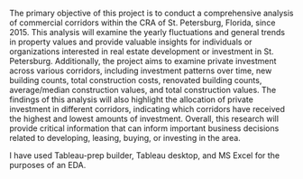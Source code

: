 The primary objective of this project is to conduct a comprehensive analysis of commercial corridors within the CRA of St. Petersburg, Florida, since 2015. This analysis will examine the yearly fluctuations and general trends in property values and provide valuable insights for individuals or organizations interested in real estate development or investment in St. Petersburg. Additionally, the project aims to examine private investment across various corridors, including investment patterns over time, new building counts, total construction costs, renovated building counts, average/median construction values, and total construction values. The findings of this analysis will also highlight the allocation of private investment in different corridors, indicating which corridors have received the highest and lowest amounts of investment. Overall, this research will provide critical information that can inform important business decisions related to developing, leasing, buying, or investing in the area.

I have used Tableau-prep builder, Tableau desktop, and MS Excel for the purposes of an EDA. 

